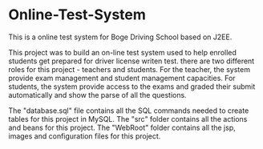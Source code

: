 Online-Test-System
==================

This is a online test system for Boge Driving School based on J2EE.


This project was to build an on-line test system used to help enrolled students get prepared for driver license writen test. there are two different roles for this project - teachers and students. For the teacher, the system provide exam management and student management capacities. For students, the system provide access to the exams and graded their submit automatically and show the parse of all the questions.


The "database.sql" file contains all the SQL commands needed to create tables for this project in MySQL. The "src" folder contains all the actions and beans for this project. The "WebRoot" folder contains all the jsp, images and configuration files for this project.
